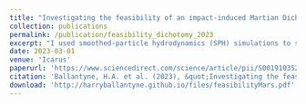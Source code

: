 ```yaml
---
title: "Investigating the feasibility of an impact-induced Martian Dichotomy"
collection: publications
permalink: /publication/feasibility_dichotomy_2023
excerpt: "I used smoothed-particle hydrodynamics (SPH) simulations to show that the traditional theory of a giant impact in Mars' northern hemisphere forming the 'Martian Dichotomy' is unlikely, suggesting that a more plausible scenario involves an impact and localized magma ocean in the southern hemisphere resulting in a thicker crust in the south, with specific parameters for the impacting object and impact conditions provided."
date: 2023-03-01
venue: 'Icarus'
paperurl: 'https://www.sciencedirect.com/science/article/pii/S0019103522004870'
citation: 'Ballantyne, H.A. et al. (2023), &quot;Investigating the feasibility of an impact-induced Martian Dichotomy.&quot; <i>Icarus</i>, 392, p. 115395.'
download: 'http://harryballantyne.github.io/files/feasibilityMars.pdf'
---
```

